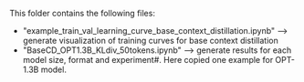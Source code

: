 This folder contains the following files:

- "example_train_val_learning_curve_base_context_distillation.ipynb" --> generate visualization of training curves for base context distillation
- "BaseCD_OPT1.3B_KLdiv_50tokens.ipynb" --> generate results for each model size, format and experiment#. Here copied one example for OPT-1.3B model.
